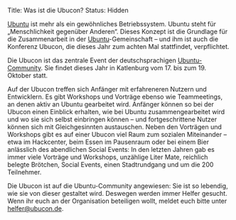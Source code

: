 Title: Was ist die Ubucon?
Status: Hidden

[Ubuntu](http://www.ubuntu.com/) ist mehr als ein gewöhnliches
Betriebssystem. Ubuntu steht für „Menschlichkeit gegenüber Anderen“.
Dieses Konzept ist die Grundlage für die Zusammenarbeit in der
[Ubuntu](http://de.wikipedia.org/wiki/Ubuntu_%28Philosophie%29)-Gemeinschaft
– und ihm ist auch die Konferenz Ubucon, die dieses Jahr zum achten Mal
stattfindet, verpflichtet.

Die Ubucon ist das zentrale Event der deutschsprachigen
[Ubuntu-Community](http://ubuntu-de.org/). Sie findet dieses Jahr in
Katlenburg vom 17. bis zum 19. Oktober statt.

Auf der Ubucon treffen sich Anfänger mit erfahreneren Nutzern und
Entwicklern. Es gibt Workshops und Vorträge ebenso wie Teammeetings, an
denen aktiv an Ubuntu gearbeitet wird. Anfänger können so bei der Ubucon
einen Einblick erhalten, wie bei Ubuntu zusammengearbeitet wird und wo
sie sich selbst einbringen können – und fortgeschrittene Nutzer können
sich mit Gleichgesinnten austauschen. Neben den Vorträgen und Workshops
gibt es auf einer Ubucon viel Raum zum sozialen Miteinander – etwa im
Hackcenter, beim Essen im Pausenraum oder bei einem Bier anlässlich des
abendlichen Social Events: In den letzten Jahren gab es immer viele
Vorträge und Workshops, unzählige Liter Mate, reichlich belegte
Brötchen, Social Events, einen Stadtrundgang und um die 200 Teilnehmer.

Die Ubucon ist auf die Ubuntu-Community angewiesen: Sie ist so lebendig,
wie sie von dieser gestaltet wird. Deswegen werden immer Helfer gesucht.
Wenn ihr euch an der Organisation beteiligen wollt, meldet euch bitte
unter <helfer@ubucon.de>.

